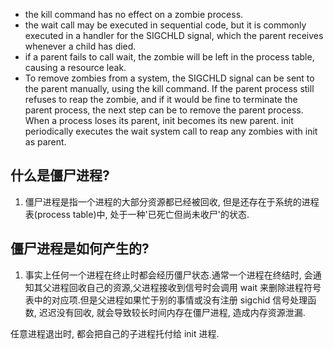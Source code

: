 - the kill command has no effect on a zombie process.
- the wait call may be executed in sequential code, but it is commonly executed in a handler for the SIGCHLD signal, which the parent receives whenever a child has died.
- if a parent fails to call wait, the zombie will be left in the process table, causing a resource leak. 
- To remove zombies from a system, the SIGCHLD signal can be sent to the parent manually, using the kill command. If the parent process still refuses to reap the zombie, and if it would be fine to terminate the parent process, the next step can be to remove the parent process. When a process loses its parent, init becomes its new parent. init periodically executes the wait system call to reap any zombies with init as parent.

## 什么是僵尸进程?

1. 僵尸进程是指一个进程的大部分资源都已经被回收, 但是还存在于系统的进程表(process table)中, 处于一种'已死亡但尚未收尸'的状态.

## 僵尸进程是如何产生的?

1. 事实上任何一个进程在终止时都会经历僵尸状态.通常一个进程在终结时, 会通知其父进程回收自己的资源,父进程接收到信号时会调用 wait 来删除进程符号表中的对应项.但是父进程如果忙于别的事情或没有注册 sigchid 信号处理函数, 迟迟没有回收, 就会导致较长时间内存在僵尸进程, 造成内存资源泄漏.


任意进程退出时, 都会把自己的子进程托付给 init 进程.


